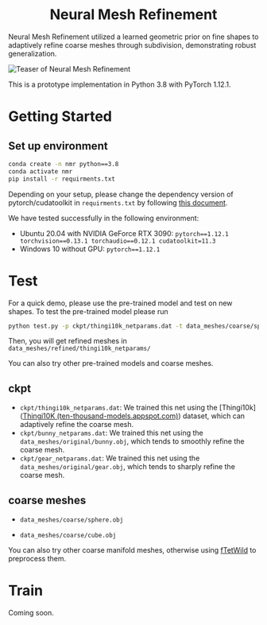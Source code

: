  <h1 align="center"> Neural Mesh Refinement </h1>



Neural Mesh Refinement utilized a learned geometric prior on fine shapes to adaptively refine coarse meshes through subdivision, demonstrating robust generalization.

![Teaser of Neural Mesh Refinement](fig/teaser.jpg)

This is a prototype implementation in Python 3.8  with PyTorch 1.12.1.

# Getting Started

## Set up environment

```bash
conda create -n nmr python==3.8
conda activate nmr
pip install -r requirments.txt
```

Depending on your setup, please change the dependency version of pytorch/cudatoolkit in `requirments.txt` by following [this document](https://pytorch.org/get-started/previous-versions/).

We have tested successfully in the following environment:
- Ubuntu 20.04 with NVIDIA GeForce RTX 3090: `pytorch==1.12.1 torchvision==0.13.1 torchaudio==0.12.1 cudatoolkit=11.3`
- Windows 10 without GPU: `pytorch==1.12.1`

# Test

For a quick demo, please use the pre-trained model and test on new shapes. To test the pre-trained model please run
```bash
python test.py -p ckpt/thingi10k_netparams.dat -t data_meshes/coarse/sphere.obj -ns 3
```

Then, you will get refined meshes in  `data_meshes/refined/thingi10k_netparams/`

You can also try other pre-trained models and coarse meshes.

## ckpt

- `ckpt/thingi10k_netparams.dat`: We trained this net using the [Thingi10k]([Thingi10K (ten-thousand-models.appspot.com)](https://ten-thousand-models.appspot.com/)) dataset, which can adaptively refine the coarse mesh.
- `ckpt/bunny_netparams.dat`: We trained this net using the `data_meshes/original/bunny.obj`, which tends to smoothly refine the coarse mesh.
- `ckpt/gear_netparams.dat`:  We trained this net using the `data_meshes/original/gear.obj`, which tends to sharply refine the coarse mesh.

## coarse meshes

- `data_meshes/coarse/sphere.obj`

- `data_meshes/coarse/cube.obj`

You can also try other coarse manifold meshes, otherwise using [fTetWild]([github.com](https://github.com/wildmeshing/fTetWild)) to preprocess them.

# Train

Coming soon.

